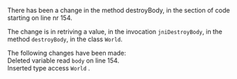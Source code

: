 There has been a change in the method destroyBody, in the section of code starting on line nr 154.
  
The change is in retriving a value, in the invocation ```jniDestroyBody```, in the method ```destroyBody```, in the class ```World```.
  
The following changes have been made:  
Deleted variable read ```body``` on line 154.  
Inserted type access ```World``` .  
